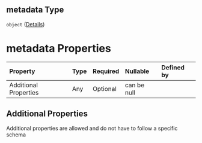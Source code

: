 ## metadata Type

`object` ([Details](btpsa-usecase-properties-services-items-allof-1-then-allof-37-then-allof-2-then-properties-parameters-properties-metadata.md))

# metadata Properties

| Property              | Type | Required | Nullable    | Defined by |
| :-------------------- | :--- | :------- | :---------- | :--------- |
| Additional Properties | Any  | Optional | can be null |            |

## Additional Properties

Additional properties are allowed and do not have to follow a specific schema
